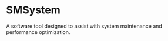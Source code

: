 # SMSystem
A software tool designed to assist with system maintenance and performance optimization.
